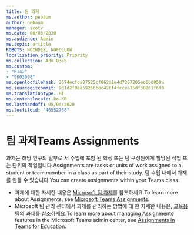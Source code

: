 ```yaml
---
title: 팀 과제
ms.author: pebaum
author: pebaum
manager: scotv
ms.date: 08/03/2020
ms.audience: Admin
ms.topic: article
ROBOTS: NOINDEX, NOFOLLOW
localization_priority: Priority
ms.collection: Adm_O365
ms.custom:
- "6142"
- "9003098"
ms.openlocfilehash: 3674ecfca87525cf062a1e4d7397205ec6bd050a
ms.sourcegitcommit: 9d1d2f0aa59256bec426f4fccea75df30261f6d0
ms.translationtype: HT
ms.contentlocale: ko-KR
ms.lasthandoff: 08/04/2020
ms.locfileid: "46552768"
---
```

# <a name="teams-assignments"></a><span data-ttu-id="2388c-102">팀 과제</span><span class="sxs-lookup"><span data-stu-id="2388c-102">Teams Assignments</span></span>

<span data-ttu-id="2388c-103">과제는 해당 연구의 일부로 서 수업에 포함 된 학생 또는 팀 구성원에게 할당된 작업 또는 단위의 작업입니다.</span><span class="sxs-lookup"><span data-stu-id="2388c-103">Assignments are tasks or units of work assigned to a student or team member in a class as part of their study.</span></span> <span data-ttu-id="2388c-104">팀 수업 내에서 과제를 만들 수 있습니다.</span><span class="sxs-lookup"><span data-stu-id="2388c-104">You can create assignments within your Teams class.</span></span>

- <span data-ttu-id="2388c-105">과제에 대한 자세한 내용은 [Microsoft 팀 과제](https://support.microsoft.com/ko-KR/office/microsoft-teams-5aa4431a-8a3c-4aa5-87a6-b6401abea114#ID0EAABAAA=Assignments)를 참조하세요.</span><span class="sxs-lookup"><span data-stu-id="2388c-105">To learn more about Assignments, see [Microsoft Teams Assignments](https://support.microsoft.com/ko-KR/office/microsoft-teams-5aa4431a-8a3c-4aa5-87a6-b6401abea114#ID0EAABAAA=Assignments).</span></span>
- <span data-ttu-id="2388c-106">Microsoft 팀 관리 센터에서 과제를 관리하는 방법에 대 한 자세한 내용은, [교육용 팀의 과제](https://docs.microsoft.com/microsoftteams/expand-teams-across-your-org/assignments-in-teams)를 참조하세요.</span><span class="sxs-lookup"><span data-stu-id="2388c-106">To learn more about managing Assignments features in the Microsoft Teams admin center, see [Assignments in Teams for Education](https://docs.microsoft.com/microsoftteams/expand-teams-across-your-org/assignments-in-teams).</span></span>